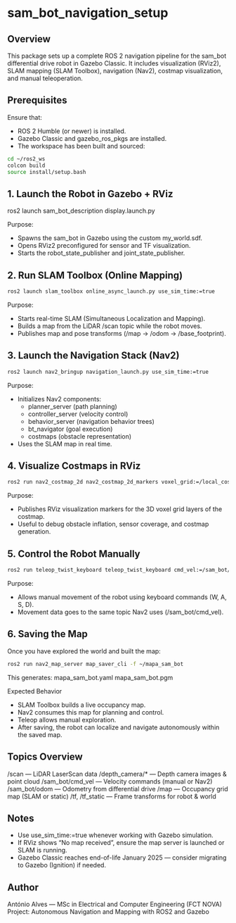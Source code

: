 # sam_bot_navigation_setup

## Overview
This package sets up a complete ROS 2 navigation pipeline for the sam_bot differential drive robot in Gazebo Classic.
It includes visualization (RViz2), SLAM mapping (SLAM Toolbox), navigation (Nav2), costmap visualization, and manual teleoperation.

## Prerequisites
Ensure that:
- ROS 2 Humble (or newer) is installed.
- Gazebo Classic and gazebo_ros_pkgs are installed.
- The workspace has been built and sourced:

```bash
cd ~/ros2_ws
colcon build
source install/setup.bash
````

## 1. Launch the Robot in Gazebo + RViz
ros2 launch sam_bot_description display.launch.py

Purpose:
- Spawns the sam_bot in Gazebo using the custom my_world.sdf.
- Opens RViz2 preconfigured for sensor and TF visualization.
- Starts the robot_state_publisher and joint_state_publisher.

## 2. Run SLAM Toolbox (Online Mapping)

```bash
ros2 launch slam_toolbox online_async_launch.py use_sim_time:=true
````

Purpose:
- Starts real-time SLAM (Simultaneous Localization and Mapping).
- Builds a map from the LiDAR /scan topic while the robot moves.
- Publishes map and pose transforms (/map → /odom → /base_footprint).

## 3. Launch the Navigation Stack (Nav2)

```bash
ros2 launch nav2_bringup navigation_launch.py use_sim_time:=true
````

Purpose:
- Initializes Nav2 components:
  - planner_server (path planning)
  - controller_server (velocity control)
  - behavior_server (navigation behavior trees)
  - bt_navigator (goal execution)
  - costmaps (obstacle representation)
- Uses the SLAM map in real time.

## 4. Visualize Costmaps in RViz

```bash
ros2 run nav2_costmap_2d nav2_costmap_2d_markers voxel_grid:=/local_costmap/voxel_grid visualization_marker:=/my_marker
````

Purpose:
- Publishes RViz visualization markers for the 3D voxel grid layers of the costmap.
- Useful to debug obstacle inflation, sensor coverage, and costmap generation.

## 5. Control the Robot Manually

```bash
ros2 run teleop_twist_keyboard teleop_twist_keyboard cmd_vel:=/sam_bot/cmd_vel
````

Purpose:
- Allows manual movement of the robot using keyboard commands (W, A, S, D).
- Movement data goes to the same topic Nav2 uses (/sam_bot/cmd_vel).

## 6. Saving the Map
Once you have explored the world and built the map:

```bash
ros2 run nav2_map_server map_saver_cli -f ~/mapa_sam_bot
````

This generates:
mapa_sam_bot.yaml
mapa_sam_bot.pgm

Expected Behavior
- SLAM Toolbox builds a live occupancy map.
- Nav2 consumes this map for planning and control.
- Teleop allows manual exploration.
- After saving, the robot can localize and navigate autonomously within the saved map.

## Topics Overview
/scan — LiDAR LaserScan data
/depth_camera/* — Depth camera images & point cloud
/sam_bot/cmd_vel — Velocity commands (manual or Nav2)
/sam_bot/odom — Odometry from differential drive
/map — Occupancy grid map (SLAM or static)
/tf, /tf_static — Frame transforms for robot & world

## Notes
- Use use_sim_time:=true whenever working with Gazebo simulation.
- If RViz shows “No map received”, ensure the map server is launched or SLAM is running.
- Gazebo Classic reaches end-of-life January 2025 — consider migrating to Gazebo (Ignition) if needed.

## Author
António Alves — MSc in Electrical and Computer Engineering (FCT NOVA)
Project: Autonomous Navigation and Mapping with ROS2 and Gazebo
